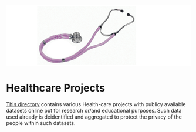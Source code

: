 ![alt img](https://github.com/M-Gwaza/Healthcare-Projects/blob/main/Screenshots/testoscope.png)
# Healthcare Projects

[This directory]() contains various Health-care projects with publicy available datasets online put for research or/and educational purposes. Such data used already is deidentified and aggregated to protect the privacy of the people within such datasets.
